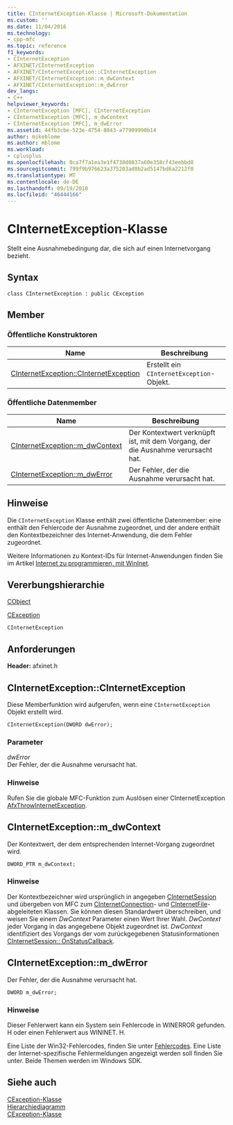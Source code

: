 ```yaml
---
title: CInternetException-Klasse | Microsoft-Dokumentation
ms.custom: ''
ms.date: 11/04/2016
ms.technology:
- cpp-mfc
ms.topic: reference
f1_keywords:
- CInternetException
- AFXINET/CInternetException
- AFXINET/CInternetException::CInternetException
- AFXINET/CInternetException::m_dwContext
- AFXINET/CInternetException::m_dwError
dev_langs:
- C++
helpviewer_keywords:
- CInternetException [MFC], CInternetException
- CInternetException [MFC], m_dwContext
- CInternetException [MFC], m_dwError
ms.assetid: 44fb3cbe-523e-4754-8843-a77909990b14
author: mikeblome
ms.author: mblome
ms.workload:
- cplusplus
ms.openlocfilehash: 0ca7f7a1ea3e1f4738d0837a60e358cf43eebbd8
ms.sourcegitcommit: 799f9b976623a375203ad8b2ad5147bd6a2212f0
ms.translationtype: MT
ms.contentlocale: de-DE
ms.lasthandoff: 09/19/2018
ms.locfileid: "46444166"
---
```

# <a name="cinternetexception-class"></a>CInternetException-Klasse

Stellt eine Ausnahmebedingung dar, die sich auf einen Internetvorgang bezieht.

## <a name="syntax"></a>Syntax

```
class CInternetException : public CException
```

## <a name="members"></a>Member

### <a name="public-constructors"></a>Öffentliche Konstruktoren

|Name|Beschreibung|
|----------|-----------------|
|[CInternetException::CInternetException](#cinternetexception)|Erstellt ein `CInternetException`-Objekt.|

### <a name="public-data-members"></a>Öffentliche Datenmember

|Name|Beschreibung|
|----------|-----------------|
|[CInternetException::m_dwContext](#m_dwcontext)|Der Kontextwert verknüpft ist, mit dem Vorgang, der die Ausnahme verursacht hat.|
|[CInternetException::m_dwError](#m_dwerror)|Der Fehler, der die Ausnahme verursacht hat.|

## <a name="remarks"></a>Hinweise

Die `CInternetException` Klasse enthält zwei öffentliche Datenmember: eine enthält den Fehlercode der Ausnahme zugeordnet, und der andere enthält den Kontextbezeichner des Internet-Anwendung, die dem Fehler zugeordnet.

Weitere Informationen zu Kontext-IDs für Internet-Anwendungen finden Sie im Artikel [Internet zu programmieren, mit WinInet](../../mfc/win32-internet-extensions-wininet.md).

## <a name="inheritance-hierarchy"></a>Vererbungshierarchie

[CObject](../../mfc/reference/cobject-class.md)

[CException](../../mfc/reference/cexception-class.md)

`CInternetException`

## <a name="requirements"></a>Anforderungen

**Header:** afxinet.h

##  <a name="cinternetexception"></a>  CInternetException::CInternetException

Diese Memberfunktion wird aufgerufen, wenn eine `CInternetException` Objekt erstellt wird.

```
CInternetException(DWORD dwError);
```

### <a name="parameters"></a>Parameter

*dwError*<br/>
Der Fehler, der die Ausnahme verursacht hat.

### <a name="remarks"></a>Hinweise

Rufen Sie die globale MFC-Funktion zum Auslösen einer CInternetException [AfxThrowInternetException](internet-url-parsing-globals.md#afxthrowinternetexception).

##  <a name="m_dwcontext"></a>  CInternetException::m_dwContext

Der Kontextwert, der dem entsprechenden Internet-Vorgang zugeordnet wird.

```
DWORD_PTR m_dwContext;
```

### <a name="remarks"></a>Hinweise

Der Kontextbezeichner wird ursprünglich in angegeben [CInternetSession](../../mfc/reference/cinternetsession-class.md) und übergeben von MFC zum [CInternetConnection](../../mfc/reference/cinternetconnection-class.md)- und [CInternetFile](../../mfc/reference/cinternetfile-class.md)-abgeleiteten Klassen. Sie können diesen Standardwert überschreiben, und weisen Sie einem *DwContext* Parameter einen Wert Ihrer Wahl. *DwContext* jeder Vorgang in das angegebene Objekt zugeordnet ist. *DwContext* identifiziert des Vorgangs der vom zurückgegebenen Statusinformationen [CInternetSession:: OnStatusCallback](../../mfc/reference/cinternetsession-class.md#onstatuscallback).

##  <a name="m_dwerror"></a>  CInternetException::m_dwError

Der Fehler, der die Ausnahme verursacht hat.

```
DWORD m_dwError;
```

### <a name="remarks"></a>Hinweise

Dieser Fehlerwert kann ein System sein Fehlercode in WINERROR gefunden. H oder einen Fehlerwert aus WININET. H.

Eine Liste der Win32-Fehlercodes, finden Sie unter [Fehlercodes](/windows/desktop/Debug/system-error-codes). Eine Liste der Internet-spezifische Fehlermeldungen angezeigt werden soll finden Sie unter. Beide Themen werden im Windows SDK.

## <a name="see-also"></a>Siehe auch

[CException-Klasse](../../mfc/reference/cexception-class.md)<br/>
[Hierarchiediagramm](../../mfc/hierarchy-chart.md)<br/>
[CException-Klasse](../../mfc/reference/cexception-class.md)
